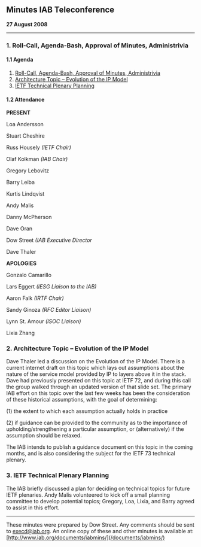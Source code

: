 
Minutes 
IAB Teleconference
---------------------------


**27 August 2008**




---


### 1. Roll-Call, Agenda-Bash, Approval of Minutes, Administrivia


#### 1.1 Agenda


1. [Roll-Call, Agenda-Bash, Approval of Minutes, Administrivia](#1)
2. [Architecture Topic – Evolution of the IP Model](#2)
3. [IETF Technical Plenary Planning](#3)


#### 1.2 Attendance


**PRESENT**


Loa Andersson  

Stuart Cheshire   

Russ Housely *(IETF Chair)*  

Olaf Kolkman *(IAB Chair)*  

Gregory Lebovitz   

Barry Leiba  

Kurtis Lindqvist  

Andy Malis  

Danny McPherson  

Dave Oran  

Dow Street *(IAB Executive Director*  

Dave Thaler



**APOLOGIES**


Gonzalo Camarillo   

Lars Eggert *(IESG Liaison to the IAB)*  

Aaron Falk *(IRTF Chair)*  

Sandy Ginoza *(RFC Editor Liaison)*  

Lynn St. Amour *(ISOC Liaison)*  

Lixia Zhang



### 2. Architecture Topic – Evolution of the IP Model


Dave Thaler led a discussion on the Evolution of the IP Model. There is a current internet draft on this topic which lays out assumptions about the nature of the service model provided by IP to layers above it in the stack. Dave had previously presented on this topic at IETF 72, and during this call the group walked through an updated version of that slide set. The primary IAB effort on this topic over the last few weeks has been the consideration of these historical assumptions, with the goal of determining:


(1) the extent to which each assumption actually holds in practice 


(2) if guidance can be provided to the community as to the importance of upholding/strengthening a particular assumption, or (alternatively) if the assumption should be relaxed. 


The IAB intends to publish a guidance document on this topic in the coming months, and is also considering the subject for the IETF 73 technical plenary.


### 3. IETF Technical Plenary Planning


The IAB briefly discussed a plan for deciding on technical topics for future IETF plenaries. Andy Malis volunteered to kick off a small planning committee to develop potential topics; Gregory, Loa, Lixia, and Barry agreed to assist in this effort. 




---


These minutes were prepared by Dow Street. Any comments should be sent to [execd@iab.org](mailto:execd@iab.org). An online copy of these and other minutes is available at: [http://www.iab.org/documents/iabmins/](/documents/iabmins/)


